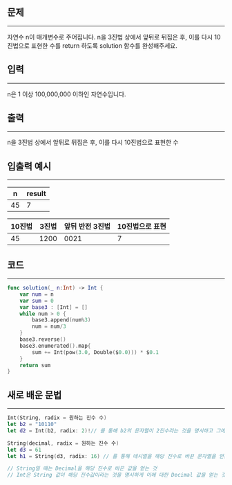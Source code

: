 ## 문제

---

자연수 n이 매개변수로 주어집니다. n을 3진법 상에서 앞뒤로 뒤집은 후, 이를 다시 10진법으로 표현한 수를 return 하도록 solution 함수를 완성해주세요.

## 입력

---

n은 1 이상 100,000,000 이하인 자연수입니다.

## 출력 

---

n을 3진법 상에서 앞뒤로 뒤집은 후, 이를 다시 10진법으로 표현한 수

## 입출력 예시

---

| n    | result |
| ---- | ------ |
| 45   | 7      |

| 10진법 | 3진법 | 앞뒤 반전 3진법 | 10진법으로 표현 |
| ------ | ----- | --------------- | --------------- |
| 45     | 1200  | 0021            | 7               |

## 코드

---

```swift
func solution(_ n:Int) -> Int {
    var num = n
    var sum = 0
    var base3 : [Int] = []
    while num > 0 {
        base3.append(num%3)
        num = num/3
    }
    base3.reverse()
    base3.enumerated().map{
        sum += Int(pow(3.0, Double($0.0))) * $0.1
    }
    return sum
}
```



## 새로 배운 문법

---

```swift
Int(String, radix = 원하는 진수 수)
let b2 = "10110"
let d2 = Int(b2, radix: 2)!// 를 통해 b2의 문자열이 2진수라는 것을 명시하고 그에 대한 decimal 값을 얻을 수 있다

String(decimal, radix = 원하는 진수 수)
let d3 = 61
let h1 = String(d3, radix: 16) // 를 통해 데시멀을 해당 진수로 바꾼 문자열을 얻는 다는 뜻

// String일 때는 Decimal을 해당 진수로 바꾼 값을 얻는 것
// Int은 String 값이 해당 진수값이라는 것을 명시하게 이에 대한 Decimal 값을 얻는 것





```


